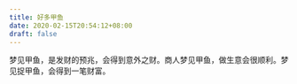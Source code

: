 ```yaml
---
title: 好多甲鱼
date: 2020-02-15T20:54:12+08:00
draft: false
---
```


梦见甲鱼，是发财的预兆，会得到意外之财。商人梦见甲鱼，做生意会很顺利。梦见捉甲鱼，会得到一笔财富。